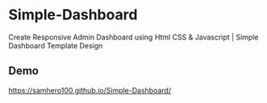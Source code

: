 # Simple-Dashboard
Create Responsive Admin Dashboard using Html CSS &amp; Javascript | Simple Dashboard Template Design
## Demo
https://samhero100.github.io/Simple-Dashboard/
